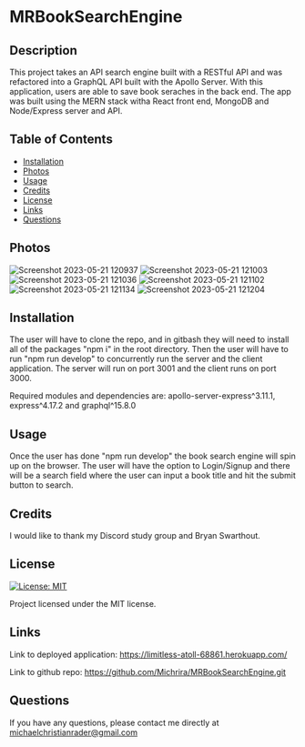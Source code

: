 # MRBookSearchEngine

## Description

This project takes an API search engine built with a RESTful API and was refactored into a GraphQL API built with the Apollo Server. With this application, users are able to save book seraches in the back end. The app was built using the MERN stack witha  React front end, MongoDB and Node/Express server and API. 

## Table of Contents 
- [Installation](#installation)
- [Photos](#photos)
- [Usage](#usage)
- [Credits](#credits)
- [License](#license)
- [Links](#links)
- [Questions](#questions)

## Photos
![Screenshot 2023-05-21 120937](https://github.com/Michrira/MRBookSearchEngine/assets/126362926/18c7beba-6fa0-4079-a742-b9fa21f362d3)
![Screenshot 2023-05-21 121003](https://github.com/Michrira/MRBookSearchEngine/assets/126362926/a615562b-8222-4ba7-adfc-1816c7943b5a)
![Screenshot 2023-05-21 121036](https://github.com/Michrira/MRBookSearchEngine/assets/126362926/31f271fc-731f-4f84-b43a-7678923c8509)
![Screenshot 2023-05-21 121102](https://github.com/Michrira/MRBookSearchEngine/assets/126362926/a415a5b1-9355-40e5-a634-ca6e62a74cf3)
![Screenshot 2023-05-21 121134](https://github.com/Michrira/MRBookSearchEngine/assets/126362926/437b152d-ffc7-47f2-b498-7740e35d1f1b)
![Screenshot 2023-05-21 121204](https://github.com/Michrira/MRBookSearchEngine/assets/126362926/85f01375-f32b-4288-b0d1-4aae623053c9)


## Installation

The user will have to clone the repo, and in gitbash they will need to install all of the packages "npm i" in the root directory. Then the user will have to run "npm run develop" to concurrently run the server and the client application. The server will run on port 3001 and the client runs on port 3000.

Required modules and dependencies are: apollo-server-express^3.11.1, express^4.17.2 and graphql^15.8.0

## Usage

 Once the user has done "npm run develop" the book search engine will spin up on the browser. The user will have the option to Login/Signup and there will be a search field where the user can input a book title and hit the submit button to search. 

## Credits

I would like to thank my Discord study group and Bryan Swarthout. 

## License

[![License: MIT](https://img.shields.io/badge/License-MIT-blue.svg)](https://opensource.org/licenses/MIT)
  
Project licensed under the MIT license.

## Links
Link to deployed application: https://limitless-atoll-68861.herokuapp.com/

Link to github repo: https://github.com/Michrira/MRBookSearchEngine.git

## Questions

If you have any questions, please contact me directly at michaelchristianrader@gmail.com
